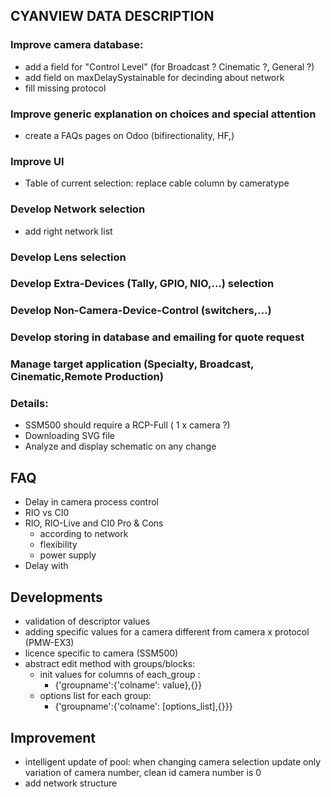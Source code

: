 ## CYANVIEW DATA DESCRIPTION
###  Improve camera database:
- add a field for "Control Level" (for Broadcast ? Cinematic ?, General ?)
- add field on maxDelaySystainable for decinding about network
- fill missing protocol
### Improve generic explanation on choices and special attention
- create a FAQs pages on Odoo (bifirectionality, HF,)
### Improve UI
- Table of current selection: replace cable column by cameratype
### Develop Network selection
- add right network list
### Develop Lens selection
### Develop Extra-Devices (Tally, GPIO, NIO,…) selection
### Develop Non-Camera-Device-Control (switchers,…)
### Develop storing in database and emailing for quote request
### Manage target application (Specialty, Broadcast, Cinematic,Remote Production)
### Details:
- SSM500 should require a RCP-Full ( 1 x camera ?)
- Downloading SVG file
- Analyze and display schematic on any change
## FAQ
- Delay in camera process control
- RIO vs CI0
- RIO, RIO-Live and CI0 Pro & Cons
  - according to network
  - flexibility
  - power supply
- Delay with 
## Developments
- validation of descriptor values
- adding specific values for a camera different from camera x protocol (PMW-EX3)
- licence specific to camera (SSM500)
- abstract edit method with groups/blocks:
	- init values for columns of each_group : 
		- {'groupname':{'colname': value},{}} 
	- options list for each group: 
		- {'groupname':{'colname': [options_list],{}}}
## Improvement
- intelligent update of pool: when changing camera selection update only variation of camera number, clean id camera number is 0
- add network structure
